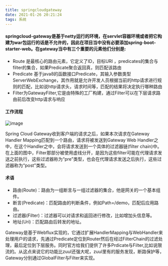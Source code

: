 ```yaml
---
title: springcloudgateway
date: 2021-01-26 20:21:24
tags: 系统
---
```


#### springcloud-gateway是基于netty运行的环境，在servlet容器环境或者把它构建为war包运行的话是不允许的，因此在项目当中没有必要添加spring-boot-starter-web。在gateway当中有三个重要的元素他们分别是:

- Route 是最核心的路由元素，它定义了ID，目标URI ，predicates的集合与filter的集合，如果Predicate聚合返回真，则匹配该路由
- Predicate 基于java8的函数接口Predicate，其输入参数类型ServerWebExchange，其作用就是允许开发人员根据当前的http请求进行规则的匹配，比如说http请求头，请求时间等，匹配的结果将决定执行哪种路由
- Filter为GatewayFilter,它是由特殊的工厂构建，通过Filter可以在下层请求路由前后改变http请求与响应

#### 工作流程

![image](https://cloud.spring.io/spring-cloud-gateway/reference/html/images/spring_cloud_gateway_diagram.png)

Spring Cloud Gateway收到客户端的请求之后，如果本次请求在Gateway Handler Mapping匹配到一个路由，请求将被发送到Gateway Web Handler之中，在这个Handler之中，会将请求发送到一个具体的过滤器链(filter chain)中。在上面的图中，Filter那部分被使用虚线分开，是因为这些filter可能在代理请求发送之前执行，这些过滤器称为“pre”类型，也会在代理请求发送之后执行，这些过滤器称为“post”类型。


#### 术语
- 路由(Route)：路由为一组断言与一组过滤器的集合，他是网关的一个基本组件。
- 断言(Predicate)：匹配路由的判断条件，例如Path=/demo，匹配后应用路由。
- 过滤器(Filter)：过滤器可以对请求和返回进行修改，比如增加头信息等。
- 地址(Uri)：匹配路由后转发的地址。



Gateway是基于Webflux实现的，它通过扩展HandlerMapping与WebHandler来处理用户的请求，先通过Predicate定位到Router然后在经过FilterChain的过滤处理，最后定位到下层服务。同时官方给我们提供了许多Prdicate与Filter,比如说限流的。从这点来说它的功能比zuul还强大呢，zuul里有的服务发现，断路保护等，Gateway分别通过GlobalFilter与Filter来实现。

